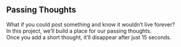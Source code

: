 ## Passing Thoughts

What if you could post something and know it wouldn’t live forever?  
In this project, we’ll build a place for our passing thoughts.  
Once you add a short thought, it’ll disappear after just 15 seconds.

